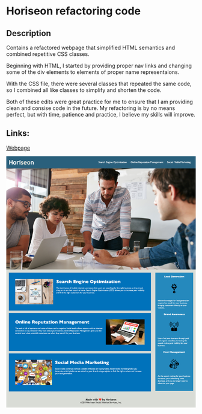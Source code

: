 # Horiseon refactoring code

## Description

Contains a refactored webpage that simplified HTML semantics and combined repetitive CSS classes.

Beginning with HTML, I started by providing proper nav links and changing some of the div elements to elements of proper name representaions.

With the CSS file, there were several classes that repeated the same code, so I combined all like classes to simplify and shorten the code.

Both of these edits were great practice for me to ensure that I am providing clean and consise code in the future. My refactoring is by no means perfect, but with time, patience and practice, I believe my skills will improve.

## Links:

[Webpage](https://spody10.github.io/horiseon-refactor/)

![Screenshot](./challenge-1-screenshot.png)
